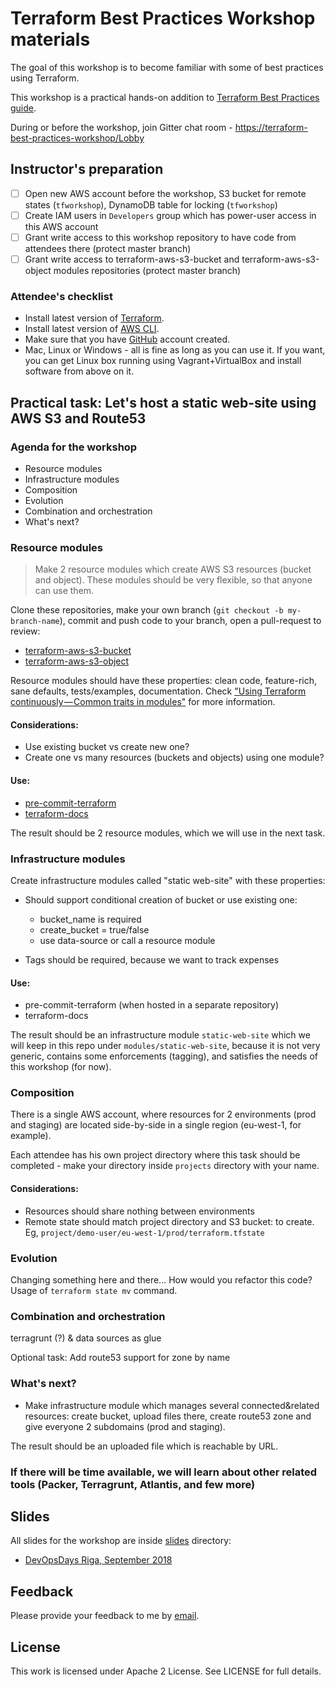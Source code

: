 # Terraform Best Practices Workshop materials

The goal of this workshop is to become familiar with some of best practices using Terraform.

This workshop is a practical hands-on addition to [Terraform Best Practices guide](https://www.terraform-best-practices.com/).

During or before the workshop, join Gitter chat room - [https://terraform-best-practices-workshop/Lobby](https://gitter.im/terraform-best-practices-workshop/Lobby)

## Instructor's preparation

 - [ ] Open new AWS account before the workshop, S3 bucket for remote states (`tfworkshop`), DynamoDB table for locking (`tfworkshop`)
 - [ ] Create IAM users in `Developers` group which has power-user access in this AWS account
 - [ ] Grant write access to this workshop repository to have code from attendees there (protect master branch)
 - [ ] Grant write access to terraform-aws-s3-bucket and terraform-aws-s3-object modules repositories (protect master branch)

### Attendee's checklist

* Install latest version of [Terraform](https://www.terraform.io/intro/getting-started/install.html).
* Install latest version of [AWS CLI](https://docs.aws.amazon.com/cli/latest/userguide/installing.html).
* Make sure that you have [GitHub](https://github.com/) account created.
* Mac, Linux or Windows - all is fine as long as you can use it. If you want, you can get Linux box running using Vagrant+VirtualBox and install software from above on it.

## Practical task: Let's host a static web-site using AWS S3 and Route53

### Agenda for the workshop

* Resource modules
* Infrastructure modules
* Composition
* Evolution
* Combination and orchestration
* What's next?

### Resource modules

> Make 2 resource modules which create AWS S3 resources (bucket and object).
> These modules should be very flexible, so that anyone can use them.

Clone these repositories, make your own branch (`git checkout -b my-branch-name`), commit and push code to your branch, open a pull-request to review:

  * [terraform-aws-s3-bucket](https://github.com/terraform-aws-modules/terraform-aws-s3-bucket)
  * [terraform-aws-s3-object](https://github.com/terraform-aws-modules/terraform-aws-s3-object)

Resource modules should have these properties: clean code, feature-rich, sane defaults, tests/examples, documentation. Check ["Using Terraform continuously — Common traits in modules"](https://medium.com/@anton.babenko/using-terraform-continuously-common-traits-in-modules-8036b71764db) for more information.

#### Considerations:

  * Use existing bucket vs create new one?
  * Create one vs many resources (buckets and objects) using one module?

#### Use:

  * [pre-commit-terraform](https://github.com/antonbabenko/pre-commit-terraform)
  * [terraform-docs](https://github.com/segmentio/terraform-docs)

The result should be 2 resource modules, which we will use in the next task.

### Infrastructure modules

Create infrastructure modules called "static web-site" with these properties:

* Should support conditional creation of bucket or use existing one:

  * bucket_name is required
  * create_bucket = true/false
  * use data-source or call a resource module

* Tags should be required, because we want to track expenses

#### Use:

  * pre-commit-terraform (when hosted in a separate repository)
  * terraform-docs

The result should be an infrastructure module `static-web-site` which we will keep in this repo under `modules/static-web-site`, because it is not very generic, contains some enforcements (tagging), and satisfies the needs of this workshop (for now).

### Composition

There is a single AWS account, where resources for 2 environments (prod and staging) are located side-by-side in a single region (eu-west-1, for example).

Each attendee has his own project directory where this task should be completed - make your directory inside `projects` directory with your name.

#### Considerations:

* Resources should share nothing between environments
* Remote state should match project directory and S3 bucket: to create. Eg, `project/demo-user/eu-west-1/prod/terraform.tfstate`

### Evolution

Changing something here and there... How would you refactor this code?
Usage of `terraform state mv` command.

### Combination and orchestration

terragrunt (?) & data sources as glue

Optional task: Add route53 support for zone by name

### What's next?

* Make infrastructure module which manages several connected&related resources: create bucket, upload files there, create route53 zone and give everyone 2 subdomains (prod and staging).

The result should be an uploaded file which is reachable by URL.

### If there will be time available, we will learn about other related tools (Packer, Terragrunt, Atlantis, and few more)

## Slides

All slides for the workshop are inside [slides](https://github.com/antonbabenko/terraform-best-practices-workshop/tree/master/slides) directory:

  * [DevOpsDays Riga, September 2018](https://github.com/antonbabenko/terraform-best-practices-workshop/raw/master/slides/terraform-workshop-anton-babenko-sep-2018.pdf)

## Feedback

Please provide your feedback to me by [email](mailto:anton@antonbabenko.com).

## License

This work is licensed under Apache 2 License. See LICENSE for full details.

